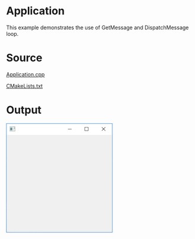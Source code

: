 # Application

This example demonstrates the use of GetMessage and DispatchMessage loop.

# Source

[Application.cpp](./Application.cpp)

[CMakeLists.txt](./CMakeLists.txt)

# Output

![GitHub Logo](../../docs/Pictures/Application.png)
